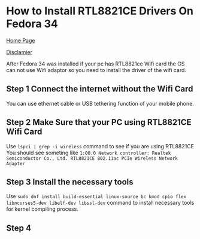 # How to Install RTL8821CE Drivers On Fedora 34
[Home Page](index.md)

[Disclamier](disclamier.md)

After Fedora 34 was installed if your pc has RTL8821ce Wifi card the OS can not use Wifi adaptor so you need to install the driver of the wifi card.

## Step 1 Connect the internet without the Wifi Card

You can use ethernet cable or USB tethering function of your mobile phone. 

## Step 2 Make Sure that your PC using RTL8821CE Wifi Card

Use `lspci | grep -i wireless` command to see if you are using RTL8821CE 
You should see someting like  `1:00.0 Network controller: Realtek Semiconductor Co., Ltd. RTL8821CE 802.11ac PCIe Wireless Network Adapter`

## Step 3 Install the necessary tools

Use `sudo dnf install build-essential linux-source bc kmod cpio flex libncurses5-dev libelf-dev libssl-dev` command to install necessary tools for kernel compiling process.

## Step 4 

